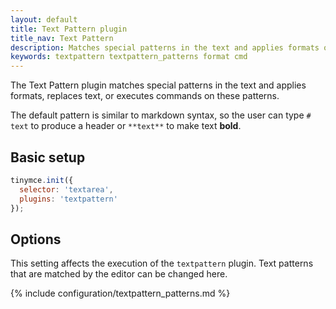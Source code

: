 ```yaml
---
layout: default
title: Text Pattern plugin
title_nav: Text Pattern
description: Matches special patterns in the text and applies formats or executed commands on these patterns.
keywords: textpattern textpattern_patterns format cmd
---
```


The Text Pattern plugin matches special patterns in the text and applies formats, replaces text, or executes commands on these patterns.

The default pattern is similar to markdown syntax, so the user can type `# text` to produce a header or `**text**` to make text **bold**.

## Basic setup

```js
tinymce.init({
  selector: 'textarea',
  plugins: 'textpattern'
});
```

## Options

This setting affects the execution of the `textpattern` plugin. Text patterns that are matched by the editor can be changed here.

{% include configuration/textpattern_patterns.md %}
